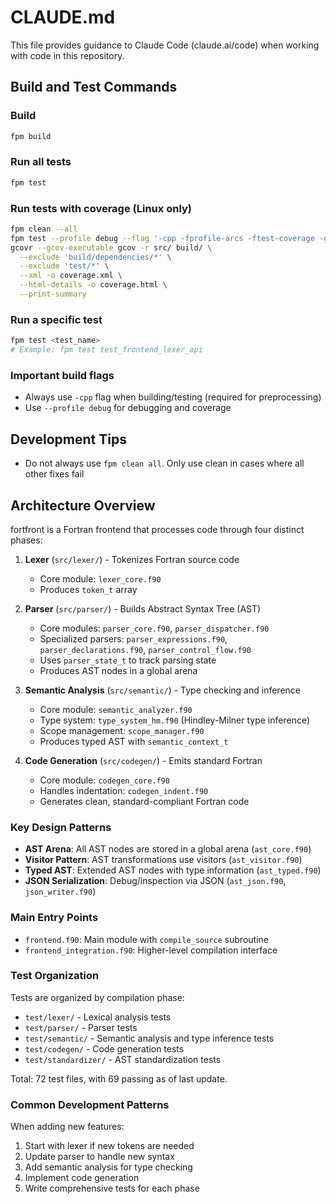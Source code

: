 # CLAUDE.md

This file provides guidance to Claude Code (claude.ai/code) when working with code in this repository.

## Build and Test Commands

### Build
```bash
fpm build
```

### Run all tests
```bash
fpm test
```

### Run tests with coverage (Linux only)
```bash
fpm clean --all
fpm test --profile debug --flag '-cpp -fprofile-arcs -ftest-coverage -g'
gcovr --gcov-executable gcov -r src/ build/ \
  --exclude 'build/dependencies/*' \
  --exclude 'test/*' \
  --xml -o coverage.xml \
  --html-details -o coverage.html \
  --print-summary
```

### Run a specific test
```bash
fpm test <test_name>
# Example: fpm test test_frontend_lexer_api
```

### Important build flags
- Always use `-cpp` flag when building/testing (required for preprocessing)
- Use `--profile debug` for debugging and coverage

## Development Tips

- Do not always use `fpm clean all`. Only use clean in cases where all other fixes fail

## Architecture Overview

fortfront is a Fortran frontend that processes code through four distinct phases:

1. **Lexer** (`src/lexer/`) - Tokenizes Fortran source code
   - Core module: `lexer_core.f90`
   - Produces `token_t` array

2. **Parser** (`src/parser/`) - Builds Abstract Syntax Tree (AST)
   - Core modules: `parser_core.f90`, `parser_dispatcher.f90`
   - Specialized parsers: `parser_expressions.f90`, `parser_declarations.f90`, `parser_control_flow.f90`
   - Uses `parser_state_t` to track parsing state
   - Produces AST nodes in a global arena

3. **Semantic Analysis** (`src/semantic/`) - Type checking and inference
   - Core module: `semantic_analyzer.f90`
   - Type system: `type_system_hm.f90` (Hindley-Milner type inference)
   - Scope management: `scope_manager.f90`
   - Produces typed AST with `semantic_context_t`

4. **Code Generation** (`src/codegen/`) - Emits standard Fortran
   - Core module: `codegen_core.f90`
   - Handles indentation: `codegen_indent.f90`
   - Generates clean, standard-compliant Fortran code

### Key Design Patterns

- **AST Arena**: All AST nodes are stored in a global arena (`ast_core.f90`)
- **Visitor Pattern**: AST transformations use visitors (`ast_visitor.f90`)
- **Typed AST**: Extended AST nodes with type information (`ast_typed.f90`)
- **JSON Serialization**: Debug/inspection via JSON (`ast_json.f90`, `json_writer.f90`)

### Main Entry Points

- `frontend.f90`: Main module with `compile_source` subroutine
- `frontend_integration.f90`: Higher-level compilation interface

### Test Organization

Tests are organized by compilation phase:
- `test/lexer/` - Lexical analysis tests
- `test/parser/` - Parser tests
- `test/semantic/` - Semantic analysis and type inference tests
- `test/codegen/` - Code generation tests
- `test/standardizer/` - AST standardization tests

Total: 72 test files, with 69 passing as of last update.

### Common Development Patterns

When adding new features:
1. Start with lexer if new tokens are needed
2. Update parser to handle new syntax
3. Add semantic analysis for type checking
4. Implement code generation
5. Write comprehensive tests for each phase
